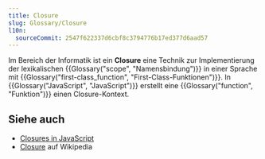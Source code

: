 ```yaml
---
title: Closure
slug: Glossary/Closure
l10n:
  sourceCommit: 2547f622337d6cbf8c3794776b17ed377d6aad57
---
```


Im Bereich der Informatik ist ein **Closure** eine Technik zur Implementierung der lexikalischen {{Glossary("scope", "Namensbindung")}} in einer Sprache mit {{Glossary("first-class_function", "First-Class-Funktionen")}}. In {{Glossary("JavaScript", "JavaScript")}} erstellt eine {{Glossary("function", "Funktion")}} einen Closure-Kontext.

## Siehe auch

- [Closures in JavaScript](/de/docs/Web/JavaScript/Guide/Closures)
- [Closure](https://en.wikipedia.org/wiki/Closure_%28computer_programming%29) auf Wikipedia
